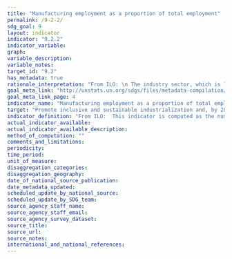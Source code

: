 ```yaml
---
title: "Manufacturing employment as a proportion of total employment"
permalink: /9-2-2/
sdg_goal: 9
layout: indicator
indicator: "9.2.2"
indicator_variable: 
graph: 
variable_description: 
variable_notes: 
target_id: "9.2"
has_metadata: true
rationale_interpretation: "From ILO: \n The industry sector, which is largely composed of manufacturing, is central to the economy given its significant contribution to national product and employment. It impacts also other aspects of life such as health and the environment. The industry sector being a major source of job creation (directly and indirectly), the study of trends and patterns of the share and growth of employment in industry can reveal valuable information on the labour market configuration and the situation in terms of social cohesion. \n\n From UNIDO: \n This indicator represents the contribution of manufacturing in job creation. It is universally important indicator. For industrialized countries it represents sustained growth, for developing countries it shows the ability of manufacturing to absorb surplus labour from traditional sectors. Compared to the indicator 9.2.1 it measures the labour productivity ' another key indicator for measuring technological progress."
goal_meta_link: "http://unstats.un.org/sdgs/files/metadata-compilation/Metadata-Goal-9.pdf"
goal_meta_link_page: 4
indicator_name: "Manufacturing employment as a proportion of total employment"
target: "Promote inclusive and sustainable industrialization and, by 2030, significantly raise industry's share of employment and gross domestic product, in line with national circumstances, and double its share in least developed countries."
indicator_definition: "From ILO:  This indicator is computed as the number of persons employed in the industry sector divided by total employment. Employed persons are defined as all those of working age who, during a short reference period, were engaged in any activity to produce goods or provide services for pay or profit. The industry sector comprises mining and quarrying, manufacturing, construction and public utilities (electricity, gas and water).  From UNIDO:  Employment is defined as a work performed for pay or profit. The value is obtained by summing up the number of employed in all manufacturing activities. The manufacturing employment indicator is presented in absolute terms as well as relative to total employment."
actual_indicator_available: 
actual_indicator_available_description: 
method_of_computation: ""
comments_and_limitations: 
periodicity: 
time_period: 
unit_of_measure: 
disaggregation_categories: 
disaggregation_geography: 
date_of_national_source_publication: 
date_metadata_updated: 
scheduled_update_by_national_source: 
scheduled_update_by_SDG_team: 
source_agency_staff_name: 
source_agency_staff_email: 
source_agency_survey_dataset: 
source_title: 
source_url: 
source_notes: 
international_and_national_references: 
---
```


